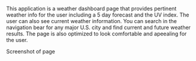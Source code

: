 This application is a weather dashboard page that provides pertinent weather info for the user including a 5 day forecast and the UV index.
The user can also see current weather information. 
You can search in the navigation bear for any major U.S. city and find current and future weather results.
The page is also optimized to look comfortable and apeealing for the user.

Screenshot of page
